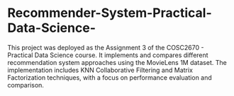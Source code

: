 # Recommender-System-Practical-Data-Science-
This project was deployed as the Assignment 3 of the COSC2670 - Practical Data Science course. It implements and compares different recommendation system approaches using the MovieLens 1M dataset. The implementation includes KNN Collaborative Filtering and Matrix Factorization techniques, with a focus on performance evaluation and comparison.
